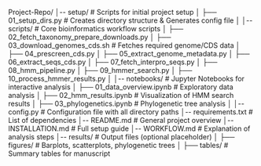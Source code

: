Project-Repo/
│-- setup/                      # Scripts for initial project setup
│   ├── 01_setup_dirs.py        # Creates directory structure & Generates config file
│
│-- scripts/                    # Core bioinformatics workflow scripts
│   ├── 02_fetch_taxonomy_prepare_downloads.py
│   ├── 03_download_genomes_cds.sh # Fetches required genome/CDS data
│   ├── 04_prescreen_cds.py
│   ├── 05_extract_genome_metadata.py
│   ├── 06_extract_seqs_cds.py
│   ├── 07_fetch_interpro_seqs.py
│   ├── 08_hmm_pipeline.py
│   ├── 09_hmmer_search.py
│   ├── 10_process_hmmer_results.py
│
│-- notebooks/                  # Jupyter Notebooks for interactive analysis
│   ├── 01_data_overview.ipynb  # Exploratory data analysis
│   ├── 02_hmm_results.ipynb    # Visualization of HMM search results
│   ├── 03_phylogenetics.ipynb  # Phylogenetic tree analysis
│
│-- config.py                   # Configuration file with all directory paths
│-- requirements.txt            # List of dependencies
│-- README.md                   # General project overview
│-- INSTALLATION.md             # Full setup guide
│-- WORKFLOW.md                 # Explanation of analysis steps
│-- results/                    # Output files (optional placeholder)
│   ├── figures/                # Barplots, scatterplots, phylogenetic trees
│   ├── tables/                 # Summary tables for manuscript
